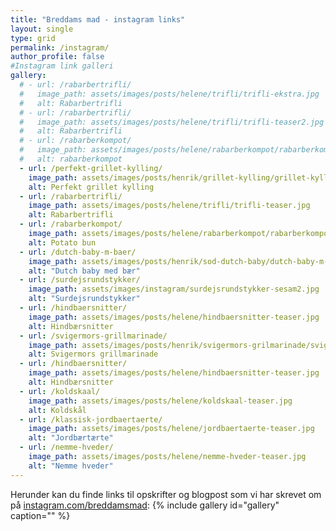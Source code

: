 ```yaml
---
title: "Breddams mad - instagram links"
layout: single
type: grid
permalink: /instagram/
author_profile: false
#Instagram link galleri
gallery:
  # - url: /rabarbertrifli/
  #   image_path: assets/images/posts/helene/trifli/trifli-ekstra.jpg
  #   alt: Rabarbertrifli
  # - url: /rabarbertrifli/
  #   image_path: assets/images/posts/helene/trifli/trifli-teaser2.jpg
  #   alt: Rabarbertrifli
  # - url: /rabarberkompot/
  #   image_path: assets/images/posts/helene/rabarberkompot/rabarberkompot-ekstra.jpg
  #   alt: rabarberkompot
  - url: /perfekt-grillet-kylling/
    image_path: assets/images/posts/henrik/grillet-kylling/grillet-kylling-teaser.jpg
    alt: Perfekt grillet kylling
  - url: /rabarbertrifli/
    image_path: assets/images/posts/helene/trifli/trifli-teaser.jpg
    alt: Rabarbertrifli
  - url: /rabarberkompot/
    image_path: assets/images/posts/helene/rabarberkompot/rabarberkompot-teaser.jpg
    alt: Potato bun
  - url: /dutch-baby-m-baer/
    image_path: assets/images/posts/henrik/sod-dutch-baby/dutch-baby-m-baer-top.jpg
    alt: "Dutch baby med bær"
  - url: /surdejsrundstykker/
    image_path: assets/images/instagram/surdejsrundstykker-sesam2.jpg
    alt: "Surdejsrundstykker"
  - url: /hindbaersnitter/
    image_path: assets/images/posts/helene/hindbaersnitter-teaser.jpg
    alt: Hindbærsnitter
  - url: /svigermors-grillmarinade/
    image_path: assets/images/posts/henrik/svigermors-grilmarinade/svigermors-grillmarinade-teaser.jpg
    alt: Svigermors grillmarinade
  - url: /hindbaersnitter/
    image_path: assets/images/posts/helene/hindbaersnitter-teaser.jpg
    alt: Hindbærsnitter
  - url: /koldskaal/
    image_path: assets/images/posts/helene/koldskaal-teaser.jpg
    alt: Koldskål
  - url: /klassisk-jordbaertaerte/
    image_path: assets/images/posts/helene/jordbaertaerte-teaser.jpg
    alt: "Jordbærtærte"
  - url: /nemme-hveder/
    image_path: assets/images/posts/helene/nemme-hveder-teaser.jpg
    alt: "Nemme hveder"
---
```

Herunder kan du finde links til opskrifter og blogpost som vi har skrevet om på [instagram.com/breddamsmad](https://instagram.com/breddamsmad): 
{% include gallery id="gallery"  caption="" %}
